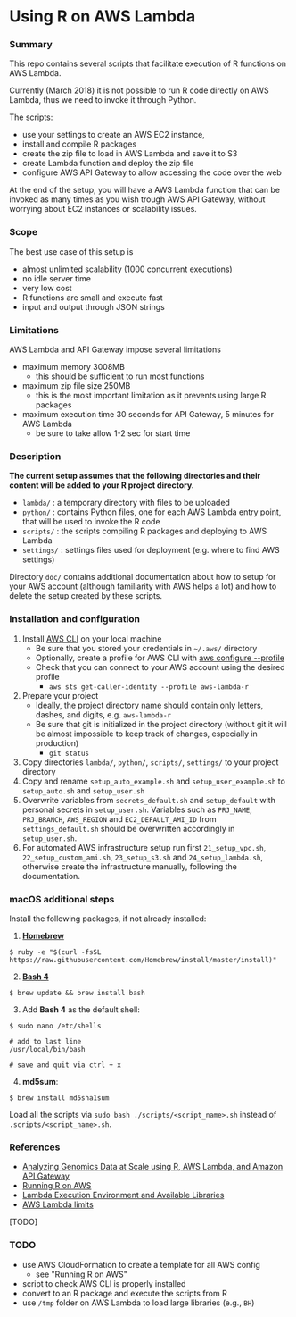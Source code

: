 # Using R on AWS Lambda


### Summary

This repo contains several scripts that facilitate execution of R functions on 
AWS Lambda.

Currently (March 2018) it is not possible to run R code directly on AWS Lambda,
thus we need to invoke it through Python.

The scripts:

- use your settings to create an AWS EC2 instance, 
- install and compile R packages
- create the zip file to load in AWS Lambda and save it to S3
- create Lambda function and deploy the zip file
- configure AWS API Gateway to allow accessing the code over the web

At the end of the setup, you will have a AWS Lambda function that can be invoked
as many times as you wish trough AWS API Gateway, without worrying about EC2 instances or scalability issues.


### Scope

The best use case of this setup is 

- almost unlimited scalability (1000 concurrent executions)
- no idle server time 
- very low cost
- R functions are small and execute fast
- input and output through JSON strings


### Limitations

AWS Lambda and API Gateway impose several limitations

- maximum memory 3008MB 
    + this should be sufficient to run most functions
- maximum zip file size 250MB 
    + this is the most important limitation as it prevents using large R packages
- maximum execution time 30 seconds for API Gateway, 5 minutes for AWS Lambda
    + be sure to take allow 1-2 sec for start time


### Description

**The current setup assumes that the following directories and their content
will be added to your R project directory.**

- `lambda/` : a temporary directory with files to be uploaded
- `python/` : contains Python files, one for each AWS Lambda entry point, 
that will be used to invoke the R code
- `scripts/` : the scripts compiling R packages and deploying to AWS Lambda
- `settings/` : settings files used for deployment (e.g. where to find AWS settings)

Directory `doc/` contains additional documentation about how to setup for your 
AWS account (although familiarity with AWS helps a lot) and how to delete the 
setup created by these scripts.


### Installation and configuration

1. Install [AWS CLI](https://aws.amazon.com/cli/) on your local machine
    + Be sure that you stored your credentials in `~/.aws/` directory
    + Optionally, create a profile for AWS CLI with [aws configure --profile](https://docs.aws.amazon.com/cli/latest/userguide/cli-chap-getting-started.html)
    + Check that you can connect to your AWS account using the desired profile
        + `aws sts get-caller-identity --profile aws-lambda-r`
2. Prepare your project
    + Ideally, the project directory name should contain only letters, dashes, and digits, e.g. `aws-lambda-r`
    + Be sure that git is initialized in the project directory (without git it 
    will be almost impossible to keep track of changes, especially in production)
        + `git status`
3. Copy directories `lambda/`, `python/`, `scripts/`, `settings/` to your project directory
4. Copy and rename `setup_auto_example.sh` and `setup_user_example.sh` to 
`setup_auto.sh` and `setup_user.sh` 
5. Overwrite variables from `secrets_default.sh` and `setup_default` with 
personal secrets in `setup_user.sh`. Variables such as `PRJ_NAME`, `PRJ_BRANCH`, 
`AWS_REGION` and `EC2_DEFAULT_AMI_ID` from `settings_default.sh` 
should be overwritten accordingly in `setup_user.sh`.
6. For automated AWS infrastructure setup run first `21_setup_vpc.sh`, 
`22_setup_custom_ami.sh`, `23_setup_s3.sh` and `24_setup_lambda.sh`, 
otherwise create the infrastructure manually, following the documentation.


###  macOS additional steps

Install the following packages, if not already installed:

1. [**Homebrew**](https://brew.sh)

`$ ruby -e "$(curl -fsSL https://raw.githubusercontent.com/Homebrew/install/master/install)"`

2. [**Bash 4**](http://tldp.org/LDP/abs/html/bashver4.html)

`$ brew update && brew install bash`

3. Add **Bash 4** as the default shell:

```
$ sudo nano /etc/shells

# add to last line
/usr/local/bin/bash

# save and quit via ctrl + x
```

4. **md5sum**:

`$ brew install md5sha1sum`

Load all the scripts via `sudo bash ./scripts/<script_name>.sh` instead of 
`.scripts/<script_name>.sh`.


### References

- [Analyzing Genomics Data at Scale using R, AWS Lambda, and Amazon API Gateway](https://aws.amazon.com/blogs/compute/analyzing-genomics-data-at-scale-using-r-aws-lambda-and-amazon-api-gateway/)
- [Running R on AWS](https://aws.amazon.com/blogs/big-data/running-r-on-aws/)
- [Lambda Execution Environment and Available Libraries](https://docs.aws.amazon.com/lambda/latest/dg/current-supported-versions.html)
- [AWS Lambda limits](https://docs.aws.amazon.com/lambda/latest/dg/limits.html)

[TODO]


### TODO

- use AWS Cloud​Formation to create a template for all AWS config
    + see "Running R on AWS"
- script to check AWS CLI is properly installed
- convert to an R package and execute the scripts from R
- use `/tmp` folder on AWS Lambda to load large libraries (e.g., `BH`)
